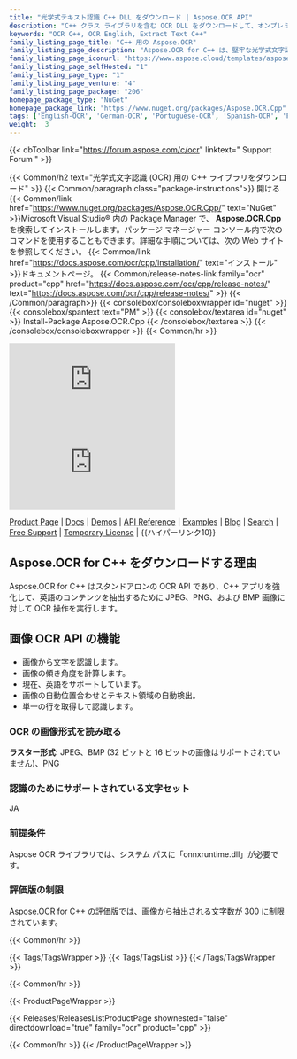 ```yaml
---
title: "光学式テキスト認識 C++ DLL をダウンロード | Aspose.OCR API"
description: "C++ クラス ライブラリを含む OCR DLL をダウンロードして、オンプレミスのテキスト抽出 API を介して JPEG、PNG、および BMP 画像から英語のテキスト文字を認識できるようにします。"
keywords: "OCR C++, OCR English, Extract Text C++"
family_listing_page_title: "C++ 用の Aspose.OCR"
family_listing_page_description: "Aspose.OCR for C++ は、堅牢な光学式文字認識 API です。開発者は、アプリケーションに OCR 機能を簡単に追加できます。 API は拡張可能で使いやすく、コンパクトで、文字認識を制御するための単純なクラス セットを提供します。一般的に使用される画像形式をサポートし、画像からの文字やフォントの読み取り、太字と斜体のスタイル、ノイズ除去フィルター、画像全体または画像の任意の部分のスキャンなどの機能を提供します。"
family_listing_page_iconurl: "https://www.aspose.cloud/templates/aspose/App_Themes/V3/images/ocr/272x272/aspose_ocr-for-cpp.png"
family_listing_page_selfHosted: "1"
family_listing_page_type: "1"
family_listing_page_venture: "4"
family_listing_page_package: "206"
homepage_package_type: "NuGet"
homepage_package_link: "https://www.nuget.org/packages/Aspose.OCR.Cpp"
tags: ['English-OCR', 'German-OCR', 'Portuguese-OCR', 'Spanish-OCR', 'French-OCR', 'Italian-OCR', 'Skew', 'Image-OCR', 'Optical-Recognition', 'Image-Recognition', 'Character-Recognition', 'JPEG', 'PNG', 'BMP', 'OCR-Deep-Learning', 'Computer-Vision','Language-OCR', 'Zonal-OCR', 'Optical-Character-Recognition', 'OCR-Area-Detection', 'OCR-to-JSON', 'Conholdate', 'Native', 'CPP']
weight:  3
---
```


{{< dbToolbar link="https://forum.aspose.com/c/ocr" linktext=" Support Forum " >}}

{{< Common/h2 text="光学式文字認識 (OCR) 用の C++ ライブラリをダウンロード"  >}}
{{< Common/paragraph class="package-instructions">}}
開ける
{{< Common/link href="https://www.nuget.org/packages/Aspose.OCR.Cpp/" text="NuGet"  >}}Microsoft Visual Studio® 内の Package Manager で、 <b>Aspose.OCR.Cpp</b>を検索してインストールします。パッケージ マネージャー コンソール内で次のコマンドを使用することもできます。詳細な手順については、次の Web サイトを参照してください。
{{< Common/link href="https://docs.aspose.com/ocr/cpp/installation/" text="インストール"  >}}ドキュメントページ。
{{< Common/release-notes-link family="ocr" product="cpp" href="https://docs.aspose.com/ocr/cpp/release-notes/" text="https://docs.aspose.com/ocr/cpp/release-notes/"  >}}
{{< /Common/paragraph>}}
{{< consolebox/consoleboxwrapper id="nuget" >}}
       {{< consolebox/spantext text="PM" >}}
       {{< consolebox/textarea id="nuget" >}} Install-Package Aspose.OCR.Cpp {{< /consolebox/textarea >}}
{{< /consolebox/consoleboxwrapper >}}
{{< Common/hr >}}

![Nuget](https://img.shields.io/nuget/v/Aspose.Ocr.Cpp) ![Nuget](https://img.shields.io/nuget/dt/Aspose.Ocr.Cpp?label=nuget%20downloads)

[Product Page](https://products.aspose.com/ocr/cpp/) | [Docs](https://docs.aspose.com/ocr/cpp/) | [Demos](https://products.aspose.app/ocr/family) | [API Reference](https://reference.aspose.com/ocr/cpp) | [Examples](https://github.com/aspose-ocr/Aspose.OCR-for-C) | [Blog](https://blog.aspose.com/category/ocr/) | [Search](https://search.aspose.com/) | [Free Support](https://forum.aspose.com/c/ocr) | [Temporary License](https://purchase.aspose.com/temporary-license) | {{ハイパーリンク10}}

## Aspose.OCR for C++ をダウンロードする理由

Aspose.OCR for C++ はスタンドアロンの OCR API であり、C++ アプリを強化して、英語のコンテンツを抽出するために JPEG、PNG、および BMP 画像に対して OCR 操作を実行します。

## 画像 OCR API の機能

- 画像から文字を認識します。
- 画像の傾き角度を計算します。
- 現在、英語をサポートしています。
- 画像の自動位置合わせとテキスト領域の自動検出。
- 単一の行を取得して認識します。

### OCR の画像形式を読み取る

**ラスター形式:** JPEG、BMP (32 ビットと 16 ビットの画像はサポートされていません)、PNG

### 認識のためにサポートされている文字セット

JA

### 前提条件

Aspose OCR ライブラリでは、システム パスに「onnxruntime.dll」が必要です。

### 評価版の制限

Aspose.OCR for C++ の評価版では、画像から抽出される文字数が 300 に制限されています。

{{< Common/hr >}}

{{< Tags/TagsWrapper >}}
 {{< Tags/TagsList >}}
{{< /Tags/TagsWrapper >}}

{{< Common/hr >}}

{{< ProductPageWrapper >}}
<!-- ReleasesListProductPage-->
   {{< Releases/ReleasesListProductPage shownested="false"  directdownload="true" family="ocr" product="cpp" >}}
<!-- /ReleasesListProductPage-->
{{< Common/hr >}}
{{< /ProductPageWrapper >}}

